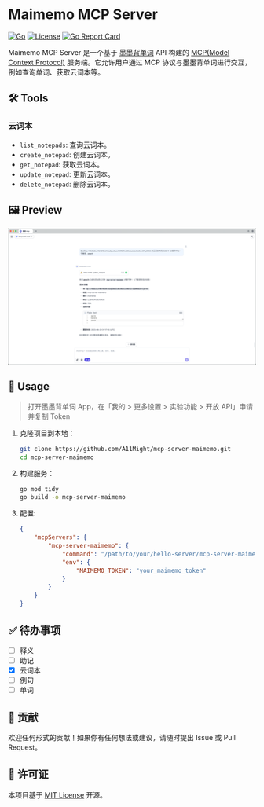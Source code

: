 # Maimemo MCP Server

[![Go](https://img.shields.io/badge/go-1.24+-blue.svg)](https://golang.org)
[![License](https://img.shields.io/badge/license-MIT-green.svg)](https://opensource.org/licenses/MIT)
[![Go Report Card](https://goreportcard.com/badge/github.com/A11Might/mcp-server-maimemo)](https://goreportcard.com/report/github.com/A11Might/mcp-server-maimemo)

Maimemo MCP Server 是一个基于 [墨墨背单词](https://open.maimemo.com) API 构建的 [MCP(Model Context Protocol)](https://modelcontextprotocol.io/introduction) 服务端。它允许用户通过 MCP 协议与墨墨背单词进行交互，例如查询单词、获取云词本等。

## 🛠️ Tools

### 云词本
* `list_notepads`: 查询云词本。
* `create_notepad`: 创建云词本。
* `get_notepad`: 获取云词本。
* `update_notepad`: 更新云词本。
* `delete_notepad`: 删除云词本。

## 🖼️ Preview

![Maimemo MCP Server](./assests/mcp-server-maimemo.png)

## 🚀 Usage

> 打开墨墨背单词 App，在「我的 > 更多设置 > 实验功能 > 开放 API」申请并复制 Token

1. 克隆项目到本地：

    ```bash
    git clone https://github.com/A11Might/mcp-server-maimemo.git
    cd mcp-server-maimemo
    ```

2. 构建服务：

    ```bash
    go mod tidy
    go build -o mcp-server-maimemo
    ```

3. 配置:

    ```json
    {
        "mcpServers": {
            "mcp-server-maimemo": {
                "command": "/path/to/your/hello-server/mcp-server-maimemo",
                "env": {
                    "MAIMEMO_TOKEN": "your_maimemo_token"
                }
            }
        }
    }
    ```
## ✅ 待办事项

- [ ] 释义
- [ ] 助记
- [x] 云词本
- [ ] 例句
- [ ] 单词

## 🤝 贡献

欢迎任何形式的贡献！如果你有任何想法或建议，请随时提出 Issue 或 Pull Request。

## 📄 许可证

本项目基于 [MIT License](https://opensource.org/licenses/MIT) 开源。
